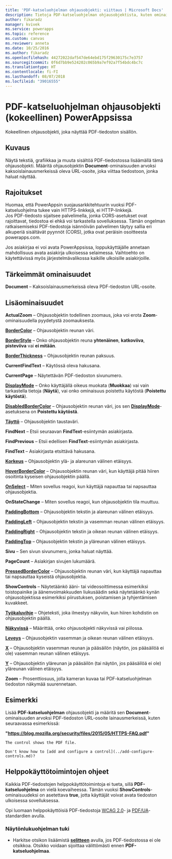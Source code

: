 ```yaml
---
title: 'PDF-katseluohjelman ohjausobjekti: viittaus | Microsoft Docs'
description: Tietoja PDF-katseluohjelman ohjausobjektista, kuten ominaisuudet ja esimerkkejä
author: fikaradz
manager: kvivek
ms.service: powerapps
ms.topic: reference
ms.custom: canvas
ms.reviewer: anneta
ms.date: 10/25/2016
ms.author: fikaradz
ms.openlocfilehash: 44272022daf547de64ebd175f29630175c7e3757
ms.sourcegitcommit: 0f6d7bb9e524202c065b9a7ef92a7f54bdc4bc7c
ms.translationtype: HT
ms.contentlocale: fi-FI
ms.lasthandoff: 08/07/2018
ms.locfileid: "39016555"
---
```

# <a name="pdf-viewer-control-experimental-in-powerapps"></a>PDF-katseluohjelman ohjausobjekti (kokeellinen) PowerAppsissa
Kokeellinen ohjausobjekti, joka näyttää PDF-tiedoston sisällön.

## <a name="description"></a>Kuvaus
Näytä tekstiä, grafiikkaa ja muuta sisältöä PDF-tiedostossa lisäämällä tämä ohjausobjekti. Määritä ohjausobjektin **Document**-ominaisuuden arvoksi kaksoislainausmerkeissä oleva URL-osoite, joka viittaa tiedostoon, jonka haluat näyttää.

## <a name="limitations"></a>Rajoitukset
Huomaa, että PowerAppsin suojausarkkitehtuurin vuoksi PDF-katseluohjelma tukee vain HTTPS-linkkejä, ei HTTP-linkkejä.  
Jos PDF-tiedosto sijaitsee palvelimella, jonka CORS-asetukset ovat rajoittavat, tiedostoa ei ehkä voi tarkastella sovelluksessa.  Tämän ongelman ratkaisemiseksi PDF-tiedostoja isännöivän palvelimen täytyy sallia eri alkuperiä sisältävät pyynnöt (CORS), jotka ovat peräisin osoitteesta powerapps.com.

Jos asiakirjaa ei voi avata PowerAppsissa, loppukäyttäjälle annetaan mahdollisuus avata asiakirja ulkoisessa selaimessa.  Vaihtoehto on käytettävissä myös järjestelmävalikossa kaikille ulkoisille asiakirjoille.

## <a name="key-properties"></a>Tärkeimmät ominaisuudet
**Document** – Kaksoislainausmerkeissä oleva PDF-tiedoston URL-osoite.

## <a name="additional-properties"></a>Lisäominaisuudet
**ActualZoom** – Ohjausobjektin todellinen zoomaus, joka voi erota **Zoom**-ominaisuudella pyydetystä zoomauksesta.

**[BorderColor](properties-color-border.md)** – Ohjausobjektin reunan väri.

**[BorderStyle](properties-color-border.md)** – Onko ohjausobjektin reuna **yhtenäinen**, **katkoviiva**, **pisteviiva** vai **ei mitään**.

**[BorderThickness](properties-color-border.md)** – Ohjausobjektin reunan paksuus.

**CurrentFindText** – Käytössä oleva hakusana.

**CurrentPage** – Näytettävän PDF-tiedoston sivunumero.

**[DisplayMode](properties-core.md)** – Onko käyttäjällä oikeus muokata (**Muokkaa**) vai vain tarkastella tietoja (**Näytä**), vai onko ominaisuus poistettu käytöstä (**Poistettu käytöstä**).

**[DisabledBorderColor](properties-color-border.md)** – Ohjausobjektin reunan väri, jos sen **[DisplayMode](properties-core.md)**-asetuksena on **Poistettu käytöstä**.

**[Täyttö](properties-color-border.md)** – Ohjausobjektin taustaväri.

**FindNext** – Etsii seuraavan **FindText**-esiintymän asiakirjasta.

**FindPrevious** – Etsii edellisen **FindText**-esiintymän asiakirjasta.

**FindText** – Asiakirjasta etsittävä hakusana.

**[Korkeus](properties-size-location.md)** – Ohjausobjektin ylä- ja alareunan välinen etäisyys.

**[HoverBorderColor](properties-color-border.md)** – Ohjausobjektin reunan väri, kun käyttäjä pitää hiiren osoitinta kyseisen ohjausobjektin päällä.

**[OnSelect](properties-core.md)** – Miten sovellus reagoi, kun käyttäjä napauttaa tai napsauttaa ohjausobjektia.

**OnStateChange** – Miten sovellus reagoi, kun ohjausobjektin tila muuttuu.

**[PaddingBottom](properties-size-location.md)** – Ohjausobjektin tekstin ja alareunan välinen etäisyys.

**[PaddingLeft](properties-size-location.md)** – Ohjausobjektin tekstin ja vasemman reunan välinen etäisyys.

**[PaddingRight](properties-size-location.md)** – Ohjausobjektin tekstin ja oikean reunan välinen etäisyys.

**[PaddingTop](properties-size-location.md)** – Ohjausobjektin tekstin ja yläreunan välinen etäisyys.

**Sivu** – Sen sivun sivunumero, jonka haluat näyttää.

**PageCount** – Asiakirjan sivujen lukumäärä.

**[PressedBorderColor](properties-color-border.md)** – Ohjausobjektin reunan väri, kun käyttäjä napauttaa tai napsauttaa kyseistä ohjausobjektia.

**ShowControls** – Näytetäänkö ääni- tai videosoittimessa esimerkiksi toistopainike ja äänenvoimakkuuden liukusäädin sekä näytetäänkö kynän ohjausobjektissa esimerkiksi piirustuksen, poistamisen ja tyhjentämisen kuvakkeet.

**[Työkaluvihje](properties-core.md)** – Ohjeteksti, joka ilmestyy näkyviin, kun hiiren kohdistin on ohjausobjektin päällä.

**[Näkyvissä](properties-core.md)** – Määrittää, onko ohjausobjekti näkyvissä vai piilossa.

**[Leveys](properties-size-location.md)** – Ohjausobjektin vasemman ja oikean reunan välinen etäisyys.

**[X](properties-size-location.md)** – Ohjausobjektin vasemman reunan ja pääsäilön (näytön, jos pääsäilöä ei ole) vasemman reunan välinen etäisyys.

**[Y](properties-size-location.md)** – Ohjausobjektin yläreunan ja pääsäilön (tai näytön, jos pääsäilöä ei ole) yläreunan välinen etäisyys.

**Zoom** – Prosenttiosuus, jolla kameran kuvaa tai PDF-katseluohjelman tiedoston näkymää suurennetaan.

## <a name="example"></a>Esimerkki

Lisää **PDF-katseluohjelman** ohjausobjekti ja määritä sen **Document**-ominaisuuden arvoksi PDF-tiedoston URL-osoite lainausmerkeissä, kuten seuraavassa esimerkissä:

  **"https://blog.mozilla.org/security/files/2015/05/HTTPS-FAQ.pdf"**

    The control shows the PDF file.

    Don't know how to [add and configure a control](../add-configure-controls.md)?

## <a name="accessibility-guidelines"></a>Helppokäyttötoimintojen ohjeet

Kaikkia PDF-tiedostojen helppokäyttötoimintoja ei tueta, sillä **PDF-katseluohjelma** on vielä koevaiheessa. Tämän vuoksi **ShowControls**-ominaisuudeksi on asetettava **true**, jotta käyttäjät voivat avata tiedoston ulkoisessa sovelluksessa.

Opi luomaan helppokäyttöisiä PDF-tiedostoja [WCAG 2.0](https://www.w3.org/TR/WCAG-TECHS/pdf.html)- ja [PDF/UA](https://www.pdfa.org/pdfua-the-iso-standard-for-universal-accessibility/)-standardien avulla.

### <a name="screen-reader-support"></a>Näytönlukuohjelman tuki
* Harkitse otsikon lisäämistä **[selitteen](control-text-box.md)** avulla, jos PDF-tiedostossa ei ole otsikkoa. Otsikko voidaan sijoittaa välittömästi ennen **PDF-katseluohjelmaa**.

